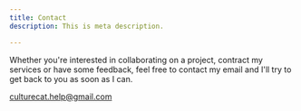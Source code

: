 ```yaml
---
title: Contact
description: This is meta description.

---
```

Whether you're interested in collaborating on a project, contract my services or have some feedback, feel free to contact my email and I'll try to get back to you as soon as I can. 

[culturecat.help@gmail.com](culturecat.help@gmail.com)